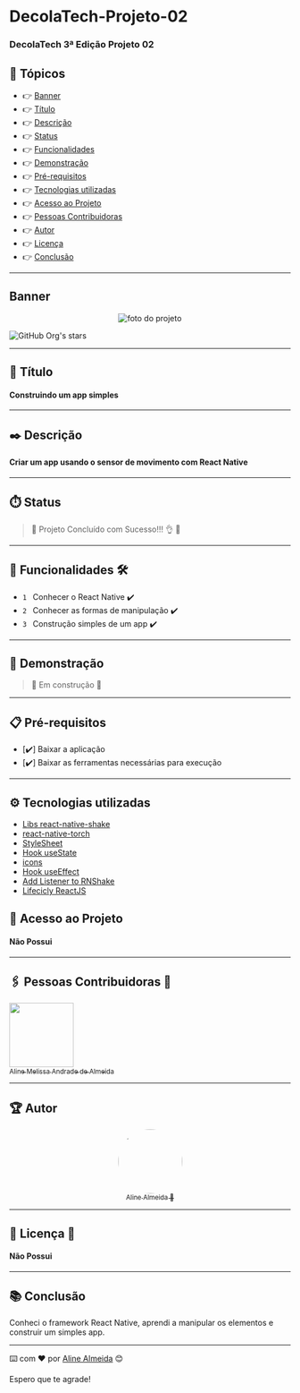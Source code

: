 # DecolaTech-Projeto-02

### DecolaTech 3ª Edição Projeto 02


## 🏁 Tópicos
 
  * 👉 [Banner](#banner)
  * 👉 [Título](#título)
  * 👉 [Descrição](#✒️-descrição)
  * 👉 [Status](#⏱️-status)
  * 👉 [Funcionalidades](#🔨-funcionalidades-🛠️)
  * 👉 [Demonstração](#🚀-demonstração)
  * 👉 [Pré-requisitos](#📋-pré-requisitos)
  * 👉 [Tecnologias utilizadas](#⚙️-tecnologias-utilizadas)
  * 👉 [Acesso ao Projeto](#📁-acesso-ao-projeto)
  * 👉 [Pessoas Contribuidoras](#🖇️-pessoas-contribuidoras-🤝)
  * 👉 [Autor](#🏆-autor)
  * 👉 [Licença](#🙏-licença-🔖) 
  * 👉 [Conclusão](#📚-conclusão)
 
______________________________________________________________

##  Banner
  <p align="center">
    <img alt="foto do projeto" title="foto do projeto" src="https://user-images.githubusercontent.com/28990749/165650568-afdd77ea-fa79-488c-ac0b-13c9ecce847c.png"/>
  </p>

![GitHub Org's stars](https://img.shields.io/github/stars/camilafernanda?style=social)

______________________________________________________________

## 📌 Título

#### Construindo um app simples

______________________________________________________________
## ✒️ Descrição

#### Criar um app usando o sensor de movimento com React Native

______________________________________________________________
## ⏱️ Status 

>  🚀 Projeto Concluído com Sucesso!!! 👌 🚧

______________________________________________________________
## 🔨 Funcionalidades 🛠️

- `1 ` Conhecer o React Native ✔️
- `2 ` Conhecer as formas de manipulação ✔️
- `3 ` Construção simples de um app ✔️

______________________________________________________________
## 🚀 Demonstração 

> 🚧 Em construção 🚧
______________________________________________________________
## 📋 Pré-requisitos 
- [✔️] Baixar a aplicação
- [✔️] Baixar as ferramentas necessárias para execução
________________________________________________
## ⚙️ Tecnologias utilizadas

- [Libs react-native-shake](link)
- [react-native-torch](link)
- [StyleSheet](link)
- [Hook useState](link)
- [icons](link)
- [Hook useEffect](link)
- [Add Listener to RNShake](link)
- [Lifecicly ReactJS](link)

## 📁 Acesso ao Projeto 

#### Não Possui

______________________________________________________________
## 🖇️ Pessoas Contribuidoras 🤝
[<img src="https://avatars.githubusercontent.com/u/99259131?v=4" width=115><br><sub>Aline Melissa Andrade de Almeida</sub>](https://github.com/AlineAlmeida85) 

______________________________________________________________
## 🏆 Autor 
<div align="center">

  [<img src="https://avatars.githubusercontent.com/u/99259131?v=4" width=115 style=border-radius:50%><br><sub>Aline Almeida 💝</sub>](https://github.com/AlineAlmeida85) 

</div>

______________________________________________________________
## 🙏 Licença 🔖

#### Não Possui
______________________________________________________________
## 📚 Conclusão 

Conheci o framework React Native, aprendi a manipular os elementos e construir um simples app.
______________________________________________________________

⌨️ com ❤️ por [Aline Almeida](https://github.com/AlineAlmeida85) 😊

Espero que te agrade! 
